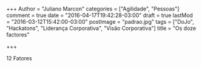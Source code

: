 +++
Author = "Juliano Marcon"
categories = ["Agilidade", "Pessoas"]
comment = true
date = "2016-04-17T19:42:28-03:00"
draft = true
lastMod = "2016-03-12T15:42:00-03:00"
postImage = "padrao.jpg"
tags = ["DoJo", "Hackatons", "Liderança Corporativa", "Visão Corporativa"]
title = "Os doze factores"

+++

12 Fatores